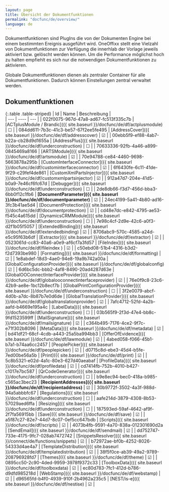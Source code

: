 ```yaml
---
layout: page
title: Übersicht der Dokumentfunktionen
permalink: "docfunc/de/overview/"
language: de
---
```


Dokumentfunktionen sind PlugIns die von der Dokumenten Engine bei einem bestimmten Ereignis ausgeführt wird. OneOffixx stellt eine Vielzahl von Dokumentfunktionen zur Verfügung die innerhlab der Vorlage jeweils aktiviert bzw. gelöscht werden können. Um die Performance möglichst hoch zu halten empfiehlt es sich nur die notwendigen Dokumentfunktionen zu aktivieren. 

Globale Dokumentfunktionen dienen als zentraler Container für alle Dokumentfunktionen. Dadurch können Einstellungen zentral verwaltet werden.

## Dokumentfunktionen 

{:.table .table-striped}
| Id  | Name | Beschreibung |                      
| --- | ---- | --- |
| 022f0075-967d-47a8-ad67-fc513f335c7b | [ACTplusModule / Brandic]({{ site.baseurl }}/docfunc/de/df/actplusmodule) | ☐ |
| 084dd611-7b3c-41c3-be57-67f2ee5fe495 | [AddressCover]({{ site.baseurl }}/docfunc/de/df/addresscover) | ☑ |
| 00ebb5f9-ef88-4ab7-b22a-cb28d9d1655a | [AddressPlus]({{ site.baseurl }}/docfunc/de/df/underconstruction) | ☐ |
| 70633336-92fb-4a46-a899-0845469a8166 | [ARTSModule]({{ site.baseurl }}/docfunc/de/df/artsmodule) | ☑ |
| 70e94788-ce84-4460-9698-5663878a295b | [CustomInterfaceConnector]({{ site.baseurl }}/docfunc/de/df/custominterfaceconnector) | ☑ |
| 6f6430fe-6c11-41de-9f29-c29fef4de861 | [CustomXmlPartsInjector]({{ site.baseurl }}/docfunc/de/df/customxmlpartsinjector) | ☑ |
| 912a47d7-204e-41d5-b0a9-7e46cf6fc67d | [Debugger]({{ site.baseurl }}/docfunc/de/df/underconstruction) | ☐ |
| 2de8db66-f3d7-456d-bba3-6bb0f12c1fb6 | __[DocumentParameter]({{ site.baseurl }}/docfunc/de/df/documentparameter)__ | ☑  |
| 24ec4199-5a41-4b80-ad16-3fc3b41ae5d4 | [DocumentProtection]({{ site.baseurl }}/docfunc/de/df/documentprotection) |  ☑  |
| cd48e7dc-e842-4795-ae53-f545c4a615dd | [DynamicsCRMModule]({{ site.baseurl }}/docfunc/de/df/underconstruction) |  ☐  |
| 7e98c4cf-2d9e-42c6-a0f3-d2f1b05f5057 | [ExtendedBinding]({{ site.baseurl }}/docfunc/de/df/extendedbinding) |  ☑  |
| 8706abc9-570c-4585-a24d-e5c95f63b6df | [Extractor]({{ site.baseurl }}/docfunc/de/df/extractor) |  ☑  |
| 0523061d-cc83-40a6-a0e9-af6cf7a3fd57 | [FileIndex]({{ site.baseurl }}/docfunc/de/df/fileindex ) |  ☑  |
| c50ebd08-51b4-4316-b3d2-f2d7393be980 | [Formatting]({{ site.baseurl }}/docfunc/de/df/formatting) | ☑  |
| 1e8abdef-18d3-4ae0-94e8-19a9b742a00a | [GlobalConfigurationProvider]({{ site.baseurl }}/docfunc/de/df/globalconfig) |  ☑  |
| 6d6bc5dc-bbb2-4af8-8490-20ad4287d63e | [GlobalOOConnectInterfaceProvider]({{ site.baseurl }}/docfunc/de/df/globalooconnectinterfaceprovider) | ☑ |
| 76e0f9c8-23c6-42b9-ae8e-1bc12b8ecf7b | [GlobalPrintConfigurationProvider]({{ site.baseurl }}/docfunc/de/df/underconstruction) |  ☐  |
| 3f2e0079-abcf-4d0b-a7dc-8b87b7e0d6de | [GlobalTranslationProvider]({{ site.baseurl }}/docfunc/de/df/globaltranslationprovider) | ☑ |
| 7afc4712-52fd-4a2b-aafd-b4669e195a4c | [LabelData]({{ site.baseurl }}/docfunc/de/df/underconstruction) |  ☐  |
| 03b565f9-2f3d-47e4-bb8c-9fd1523599ff | [MailSignature]({{ site.baseurl }}/docfunc/de/df/mailsignature) |  ☑  |
| c364b495-7176-4ce2-9f7c-e71f302b8096 | [MetaData]({{ site.baseurl }}/docfunc/de/df/metadata) | ☑ |
| bd41df21-68cf-4cdb-a443-25a5ba994bb3 | [OfferOfEvidence]({{ site.baseurl }}/docfunc/de/df/lawmodule) |  ☑  |
| 4abed058-f066-45b1-b7a1-b74aa6cc2457 | [PeoplePicker]({{ site.baseurl }}/docfunc/de/df/peoplepicker) | ☑ |
| d0715c8d-ebe3-45d4-b5fe-7ed00be56a5b | [Print]({{ site.baseurl }}/docfunc/de/df/print) |  ☑   |
| 5c8b5321-e02d-4a1c-80e3-627d40aeabaf | [ProfileData]({{ site.baseurl }}/docfunc/de/df/profiledata) | ☑  |
| cd7414fb-752b-4010-b427-c1017e7bc587 | [QrCodeGenerator]({{ site.baseurl }}/docfunc/de/df/underconstruction) |  ☐  |
| b9e8ec94-bec0-418a-b985-c565ac3bec23 | __[RecipientAddresses]({{ site.baseurl }}/docfunc/de/df/recipientaddress)__ | ☑ |
| 30b9772f-3502-4a3f-988d-94a5abbbfc67 | [Regulations]({{ site.baseurl }}/docfunc/de/df/underconstruction) |  ☐  |
| aafe214d-3879-4308-8b53-57029aed6ffa | [Resizing]({{ site.baseurl }}/docfunc/de/df/underconstruction) |  ☐  |
| 187593ed-59af-4642-af9f-2f7fa56915bb | [Save]({{ site.baseurl }}/docfunc/de/df/save) | ☑ |
| a5f87c27-82e7-44d7-8c07-0ef5cc647bdb | [Scripts]({{ site.baseurl }}/docfunc/de/df/scripts) | ☑  |
| 4073b4fb-9591-4a70-838a-012301690d2a | [SendEmail]({{ site.baseurl }}/docfunc/de/df/sendmail) |  ☑  |
| dd752747-733e-4175-9fc7-028ab7472742 | [SnippetsResolver]({{ site.baseurl }}/connect/de/functions/snippets) | ☑  | 
| b72972ae-bf0b-4252-8026-54333d4ae4a7 | [TemplateDistribution]({{ site.baseurl }}/docfunc/de/df/templatedistribution) |  ☑  |
| 38f5f0ce-ab39-49a2-9789-208796928fd7 | [Themes]({{ site.baseurl }}/docfunc/de/df/theme) |  ☑   |
| 0895cc50-2c90-4ded-9959-3978f9372c33 | [ToolboxData]({{ site.baseurl }}/docfunc/de/df/toolboxdata) |  ☑  |
| ec80d783-7fc1-412d-b786-d9dfd985218d | [WebStamp]({{ site.baseurl }}/docfunc/de/df/webstamp) |  ☑  |
| d96565fd-b4f0-4939-910f-2b4962a235c5 | [NEST/is-e]({{ site.baseurl }}/docfunc/de/df/nestise) |  ☑  |
